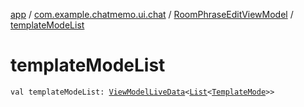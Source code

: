 [app](../../index.md) / [com.example.chatmemo.ui.chat](../index.md) / [RoomPhraseEditViewModel](index.md) / [templateModeList](./template-mode-list.md)

# templateModeList

`val templateModeList: `[`ViewModelLiveData`](../../com.example.chatmemo.ui.utils/-view-model-live-data/index.md)`<`[`List`](https://kotlinlang.org/api/latest/jvm/stdlib/kotlin.collections/-list/index.html)`<`[`TemplateMode`](../../com.example.chatmemo.domain.model.value/-template-mode/index.md)`>>`